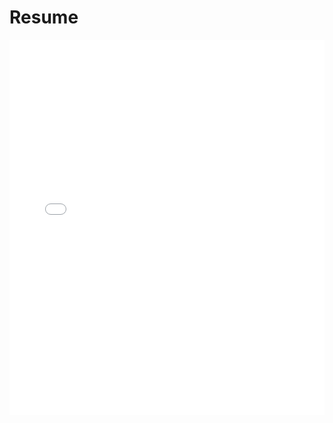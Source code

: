 # Resume

<embed src="_static/Tejeswini Reddy.pdf" width="100%" height="600px" type="application/pdf">
